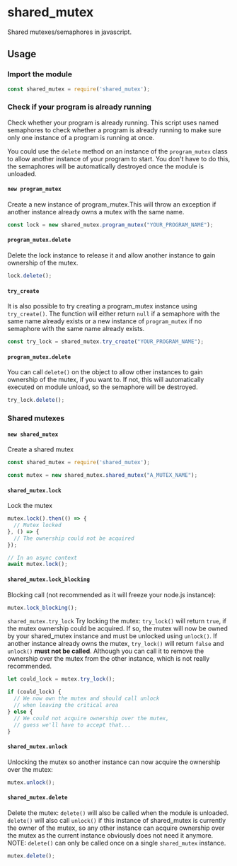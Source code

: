 # shared_mutex

Shared mutexes/semaphores in javascript.
## Usage
### Import the module
```js
const shared_mutex = require('shared_mutex');
```

### Check if your program is already running
Check whether your program is already running.
This script uses named semaphores to check whether a program is already running
to make sure only one instance of a program is running at once. 

You could use the ``delete`` method on an instance of the ``program_mutex`` class
to allow another instance of your program to start. You don't have to do this,
the semaphores will be automatically destroyed once the module is unloaded.

#### ``new program_mutex``
Create a new instance of program_mutex.This will throw an exception if another
instance already owns a mutex with the same name.
```js
const lock = new shared_mutex.program_mutex("YOUR_PROGRAM_NAME");
```

#### ``program_mutex.delete``
Delete the lock instance to release it and allow another
instance to gain ownership of the mutex.
```js
lock.delete();
```

#### ``try_create``
It is also possible to try creating a program_mutex instance using
``try_create()``. The function will either return ``null`` if a
semaphore with the same name already exists or a new instance of
``program_mutex`` if no semaphore with the same name already exists.
```js
const try_lock = shared_mutex.try_create("YOUR_PROGRAM_NAME");
```

#### ``program_mutex.delete``
You can call ``delete()`` on the object to allow other instances to
gain ownership of the mutex, if you want to. If not, this will
automatically executed on module unload, so the semaphore will be
destroyed.
```js
try_lock.delete();
```

### Shared mutexes
#### ``new shared_mutex``
Create a shared mutex
```js
const shared_mutex = require('shared_mutex');

const mutex = new shared_mutex.shared_mutex("A_MUTEX_NAME");
```

#### ``shared_mutex.lock``
Lock the mutex
```js
mutex.lock().then(() => {
  // Mutex locked
}, () => {
  // The ownership could not be acquired
});

// In an async context
await mutex.lock();
```

#### ``shared_mutex.lock_blocking``
Blocking call (not recommended as it will freeze your node.js instance):
```js
mutex.lock_blocking();
```

``shared_mutex.try_lock``
Try locking the mutex: ``try_lock()`` will return ``true``, if the mutex ownership could
be acquired. If so, the mutex will now be owned by your shared_mutex instance and must be
unlocked using ``unlock()``. If another instance already owns the mutex, ``try_lock()``
will return ``false`` and ``unlock()`` **must not be called**. Although you can call it
to remove the ownership over the mutex from the other instance, which is not really recommended.
```js
let could_lock = mutex.try_lock();

if (could_lock) {
  // We now own the mutex and should call unlock
  // when leaving the critical area 
} else {
  // We could not acquire ownership over the mutex,
  // guess we'll have to accept that...
}
```

#### ``shared_mutex.unlock``
Unlocking the mutex so another instance can now acquire the ownership over the mutex:
```js
mutex.unlock();
```

#### ``shared_mutex.delete``
Delete the mutex: ``delete()`` will also be called when the module is unloaded.
``delete()`` will also call ``unlock()`` if this instance of shared_mutex is
currently the owner of the mutex, so any other instance can acquire ownership
over the mutex as the current instance obviously does not need it anymore.
NOTE: ``delete()`` can only be called once on a single ``shared_mutex`` instance.
```js
mutex.delete();
```
